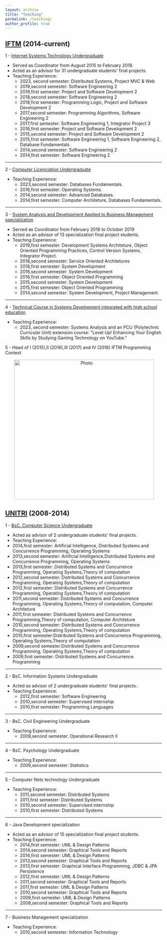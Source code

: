 ```yaml
---
layout: archive
title: "Teaching"
permalink: /teaching/
author_profile: true
---
```


[IFTM](https://iftm.edu.br/) (2014-current)
---

1 - [Internet Systems Technology Undergraduate](https://iftm.edu.br/cursos/uberlandiacentro/tecnologo/sistemas-para-internet/)

- Served as Coordinator from August 2015 to February 2018.
- Acted as an advisor for 31 undergraduate students' final projects.
- Teaching Experience:
  - 2023, second semester: Distributed Systems, Project MVC & Web
  - 2019,second semester: Software Engineering 2
  - 2019,first semester: Project and Software Development 2
  - 2018,second semester: Software Engineering 2
  - 2018,first semester: Programming Logic, Project and Software Development 2
  - 2017,second semester: Programming Algorithms, Software Engineering 2
  - 2017,first semester: Software Engineering 1, Integrator Project 3
  - 2016,first semester: Project and Software Development 2
  - 2015,second semester: Project and Software Development 2
  - 2015,first semester: Software Engineering 1, Software Engineering 2, Database Fundamentals
  - 2014,second semester: Software Engineering 2
  - 2014,first semester: Software Engineering 2

--- 

2 - [Computer Licenciation Undergraduate](https://iftm.edu.br/cursos/uberlandiacentro/licenciatura/computacao/)

- Teaching Experience:
  - 2023,second semester: Databases Fundamentals.
  - 2016,first semester: Operating Systems.
  - 2014,second semester: Advanced Databases.
  - 2014,first semester: Computer Architeture, Databases Fundamentals.

--- 

3 - [System Analysis and Development Applied to Business Management specialization](https://iftm.edu.br/cursos/uberlandiacentro/especializacao/analise-e-desenvolvimento-de-sistemas-aplicados-a-gestao-empresarial/)

- Served as Coordinator from February 2018 to October 2019
- Acted as an advisor of 13 specialization final project students.
- Teaching Experience:
  - 2019,first semester: Development Systems Architeture, Object Oriented Programming Practices, Control Version Systems, Integrator Project.
  - 2018,second semester: Service Oriented Architetures
  - 2018,first semester: System Development
  - 2016,second semester: System Development
  - 2016,first semester: Object Oriented Programming
  - 2015,second semester: System Development
  - 2015,first semester: Object Oriented Programming
  - 2014,second semester: System Development, Project Management.

--- 

4 - [Technical Course in Systems Development integrated with high school education](https://iftm.edu.br/cursos/uberlandiacentro/tecnico-integrado/desenvolvimento-de-sistemas/)

- Teaching Experience:
  - 2023, second semester: Systems Analysis and an PCU (Polytechnic Curricular Unit) extension course: "Level Up! Enhancing Your English Skills by Studying Gaming  Technology on YouTube."
     
5 - Head of I (2015),II (2016),III (2017) and IV (2018) IFTM Programming Contest

<p align="center">
  <img src="https://carloseduardoxp.github.io/images/maratona.png?raw=true" alt="Photo" style="width: 450px;"/> 
</p>

[UNITRI](https://unitri.edu.br) (2008-2014)
---


1 - [BsC. Computer Science Undergraduate](https://unitri.edu.br/curso/ciencia-da-computacao/)
- Acted as advisor of 2 undergraduate students' final projects.
- Teaching Experience:
 - 2014,first semester: Artificial Intelligence, Distributed Systems and Concurrence Programming, Operating Systems
 - 2013,second semester: Artificial Intelligence,Distributed Systems and Concurrence Programming, Operating Systems
 - 2013,first semester: Distributed Systems and Concurrence Programming, Operating Systems,Theory of computation
 - 2012,second semester: Distributed Systems and Concurrence Programming, Operating Systems,Theory of computation
 - 2012,first semester: Distributed Systems and Concurrence Programming, Operating Systems,Theory of computation
 - 2011,second semester: Distributed Systems and Concurrence Programming, Operating Systems,Theory of computation, Computer Architeture
 - 2011,first semester: Distributed Systems and Concurrence Programming,Theory of computation, Computer Architeture
 - 2010,second semester: Distributed Systems and Concurrence Programming, Operating Systems,Theory of computation
 - 2010,first semester:Distributed Systems and Concurrence Programming, Operating Systems,Theory of computation
 - 2009,second semester:Distributed Systems and Concurrence Programming, Operating Systems,Theory of computation
 - 2009,first semester: Distributed Systems and Concurrence Programming

--- 

2 - BsC. Information Systems Undergraduate
- Acted as advisor of 2 undergraduate students' final projects..
- Teaching Experience:
  - 2012,first semester: Software Engineering
  - 2010,second semester: Supervised internship 
  - 2010,first semester: Programming Languages

--- 

3 - BsC. Civil Engineering Undergraduate
- Teaching Experience:
  - 2009,second semester: Operational Research II

--- 

4 - BsC. Psychology Undergraduate
- Teaching Experience:
  - 2009,second semester: Statistics

--- 

5 - Computer Nets technology Undergraduate
- Teaching Experience:
  - 2011,second semester: Distributed Systems
  - 2011,first semester: Distributed Systems
  - 2010,second semester: Supervised internship 
  - 2010,first semester: Distributed Systems

--- 

6 - Java Development specialization
- Acted as an advisor of 15 specialization final project students.
- Teaching Experience:
  - 2014,first semester: UML & Design Patterns
  - 2014,second semester: Graphical Tools and Reports
  - 2014,first semester: UML & Design Patterns
  - 2013,second semester: Graphical Tools and Reports
  - 2013,first semester: Graphical Interface Programming, JDBC & JPA Persistence
  - 2012,first semester: UML & Design Patterns
  - 2011,second semester: Graphical Tools and Reports
  - 2011,first semester: UML & Design Patterns
  - 2010,second semester: Graphical Tools and Reports
  - 2009,first semester: UML & Design Patterns
  - 2008,second semester: Graphical Tools and Reports

--- 

7 - Business Management specialization
- Teaching Experience:
  - 2010,second semester: Information Technology

